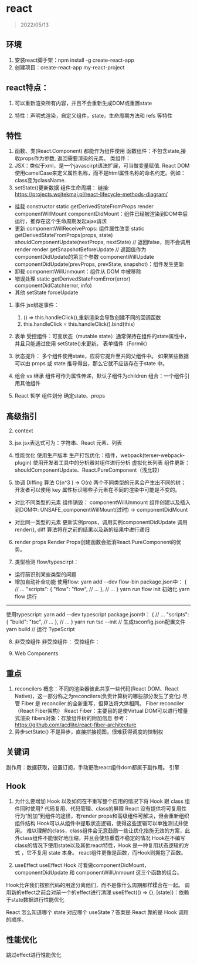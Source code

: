 # react
> 2022/05/13

## 环境
1. 安装react脚手架：npm install -g create-react-app
2. 创建项目：create-react-app my-react-project

## react特点：
1. 可以重新渲染所有内容，并且不会重新生成DOM或重置state

2. 特性：声明式渲染，自定义组件，state，生命周期方法和 refs 等特性
## 特性
1. 函数、类(React.Component) 都能作为组件使用
   函数组件：不包含state,接收props作为参数, 返回需要渲染的元素。
   类组件：
2. JSX：类似于xml，是一个javascirpt语法扩展，可当做变量赋值.
   React DOM 使用camelCase来定义属性名称，而不是html属性名称的命名约定。例如：class变为className.
3. setState()更新数据
  组件生命周期：
  链接: https://projects.wojtekmaj.pl/react-lifecycle-methods-diagram/
* 挂载
  constructor
  static getDerivedStateFromProps
  render
  componentWillMount
  componentDidMount：组件已经被渲染到DOM中后运行，推荐在这个生命周期发起ajax请求
* 更新
  componentWillReceiveProps: 组件属性改变
  static getDerivedStateFromProps(props, state)
  shouldComponentUpdate(nextProps, nextState) // 返回false，则不会调用render
  render
  getSnapshotBeforeUpdate // 返回值作为componentDidUpdate的第三个参数
  componentWillUpdate
  componentDidUpdate(prevProps, prevState, snapshot)：组件发生更新
* 卸载
  componentWillUnmount：组件从 DOM 中被移除
* 错误处理
  static getDerivedStateFromError(error)
  componentDidCatch(error, info)
* 其他
  setState
  forceUpdate


1. 事件
   jsx绑定事件：
   1. () => this.handleClick(),重新渲染会导致创建不同的回调函数
   2. this.handleClick = this.handleClick().bind(this)

2. 表单
   受控组件：可变状态（mutable state）通常保持在组件的state属性中，并且只能通过使用 setState()来更新。
   表单插件（Formik）
  
3. 状态提升：
   多个组件使用state，应将它提升至共同父组件中。
   如果某些数据可以由 props 或 state 推导得出，那么它就不应该存在于state 中。

4. 组合 vs 继承
   组件可作为属性传递，默认子组件为children
   组合：一个组件引用其他组件

5. React 哲学
   组件划分
   确定state、props


<!-- 6. 可变对象、改变对象
   不可变对象, 是否发生改变，从而确定何时对组件重新渲染。
   性能优化：prue components shouldComponentsUpdate() -->
## 高级指引

2. context
   
3. jsx
jsx表达式可为：字符串、React 元素、列表

4. 性能优化
使用生产版本
生产打包优化：插件，webpack(terser-webpack-plugin)
使用开发者工具中的分析器对组件进行分析
虚拟化长列表
组件更新：shouldComponentUpdate、React.PureComponent（浅比较）

5. 协调
Diffing 算法
O(n^3 ) ->  O(n)
两个不同类型的元素会产生出不同的树；
开发者可以使用 key 属性标识哪些子元素在不同的渲染中可能是不变的。

* 对比不同类型的元素
组件销毁： componentWillUnmount
组件创建以及插入到DOM中: UNSAFE_componentWillMount(过时) -> componentDidMount

* 对比同一类型的元素
更新实例props，调用实例componentDidUpdate
调用render(), diff 算法将在之前的结果以及新的结果中进行递归

6. render props
Render Props创建函数会抵消React.PureComponent的优势。

7. 类型检测
flow/typescirpt：
* 运行前识别某些类型的问题
* 增加自动补全功能
使用flow:
yarn add --dev flow-bin
package.json中：
{
  // ...
  "scripts": {
    "flow": "flow",
    // ...
  },
  // ...
}
yarn run flow init 初始化
yarn flow 运行
----------------------
使用typescript:
yarn add --dev typescript
package.json中：
{
  // ...
  "scripts": {
     "build": "tsc",
    // ...
  },
  // ...
}
yarn run tsc --init // 生成tsconfig.json配置文件
yarn build // 运行 TypeScript

8. 非受控组件
非受控组件： 
受控组件：

9. Web Components

## 重点
1. reconcilers
概念：不同的渲染器彼此共享一些代码(React DOM、React Native)，这一部分称之为reconcilers(负责计算树的哪些部分发生了变化)
尽管 Fiber 是 reconciler 的全新重写，但算法将大体相同。
Fiber reconciler（React Fiber架构）
React Fiber：主要目的是使Virtual DOM可以进行增量式渲染
fibers对象：存放组件树的附加信息
参考：https://github.com/acdlite/react-fiber-architecture
1. 异步setState()
不是异步，直接拼接视图，很难获得调度的控制权


## 关键词
副作用：数据获取，设置订阅，手动更改react组件dom都属于副作用。
引擎：

## Hook
1. 为什么要增加 Hook 以及如何在不重写整个应用的情况下将 Hook 跟 class 组件同时使用? 
代码复用、代码管理、class的屏障
React 没有提供将可复用性行为“附加”到组件的途径，有render props和高级组件可解决，但会重新组织组件结构
Hook可以从组件中提取状态逻辑，使得这些逻辑可以单独测试并使用。
难以理解的class，class组件会无意鼓励一些让优化措施无效的方案，此外class组件不能很好地压缩，并且会使热重载不稳定的情况
Hook在不编写class的情况下使用state以及其他react特性，Hook 是一种复用状态逻辑的方式 ，它不复用 state 本身。
react组件更像是函数，而Hook则拥抱了函数。

2. useEffect
useEffect Hook 可看做componentDidMount，componentDidUpdate 和 componentWillUnmount 这三个函数的组合。

Hook允许我们按照代码的用途分离他们，而不是像什么周期那样糅合在一起。
调用新的effect之前会对前一个的effect进行清理
useEffect(() => {}, [state])：依赖于state数据进行性能优化

 React 怎么知道哪个 state 对应哪个 useState？答案是 React 靠的是 Hook 调用的顺序。

## 性能优化
跳过effect进行性能优化